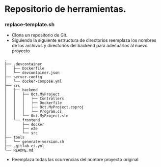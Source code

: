 # Repositorio de herramientas.

### replace-template.sh
* Clona un repositorio de Git.
* Siguiendo la siguiente estructura de directorios reemplaza los nombres de los archivos y directorios del backend para adecuarlos al nuevo proyecto
```
.
├── .devcontainer
│   ├── Dockerfile
│   └── devcontainer.json
├── server-config
│   └── docker-compose.yml
├── src
│   ├── backend
│   │   ├── Oct.MyProject
│   │   │   ├── Controllers
│   │   │   ├── Dockerfile
│   │   │   ├── Oct.MyProject.csproj
│   │   │   └── Program.cs
│   │   └── Oct.MyProject.sln
│   └── frontend
│       ├── docker
│       ├── e2e
│       └── src
├── tools
|   └── generate-version.sh
├── .gitlab-ci.yml
└── README.md
```
* Reemplaza todas las ocurrencias del nombre proyecto original
